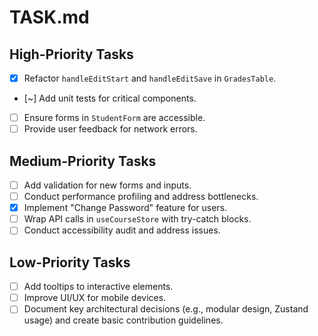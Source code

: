 # TASK.md

## High-Priority Tasks

- [x] Refactor `handleEditStart` and `handleEditSave` in `GradesTable`.
- [~] Add unit tests for critical components.
- [ ] Ensure forms in `StudentForm` are accessible.
- [ ] Provide user feedback for network errors.

## Medium-Priority Tasks

- [ ] Add validation for new forms and inputs.
- [ ] Conduct performance profiling and address bottlenecks.
- [x] Implement "Change Password" feature for users.
- [ ] Wrap API calls in `useCourseStore` with try-catch blocks.
- [ ] Conduct accessibility audit and address issues.

## Low-Priority Tasks

- [ ] Add tooltips to interactive elements.
- [ ] Improve UI/UX for mobile devices.
- [ ] Document key architectural decisions (e.g., modular design, Zustand usage) and create basic contribution guidelines.
